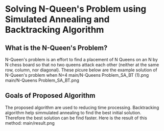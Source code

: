 # Solving N-Queen's Problem using Simulated Annealing and Backtracking Algorithm
## What is the N-Queen's Problem?
N-Queen's problem is an effort to find a placement of N Queens on an N by N chess board so that no two queens attack each other (neither at the same row, column, nor diagonal).
These picure below are the example solution of N-Queen's problem when N=4
main/N-Queens Problem_SA_BT (1).png
main/N-Queens Problem_SA_BT.png
## Goals of Proposed Algorithm
The proposed algorithm are used to reducing time processing. Backtracking algorithm help simmulated annealing to find the best initial solution. Therefore the best solution can be find faster.
Here is the result of this method:
main/result.png
